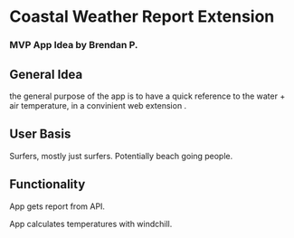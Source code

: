 # Coastal Weather Report Extension
### MVP App Idea by Brendan P. 

## General Idea
the general purpose of the app is to have a quick reference to the water + air temperature, in a convinient web extension . 


## User Basis
Surfers, mostly just surfers. Potentially beach going people.

## Functionality
App gets report from API.

App calculates temperatures with windchill. 